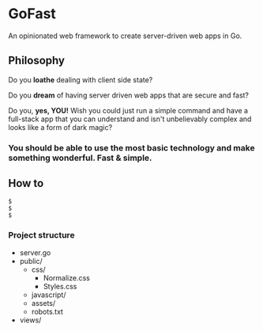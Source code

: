 # GoFast
An opinionated web framework to create server-driven web apps in Go.

## Philosophy
Do you **loathe** dealing with client side state?

Do you **dream** of having server driven web apps that are secure and fast?

Do you, **yes, YOU!** Wish you could just run a simple command and have a full-stack app that you can understand and isn't unbelievably complex and looks like a form of dark magic?

### You should be able to use the most basic technology and make something wonderful. Fast & simple.

## How to

```
$ 
$ 
$ 
```

### Project structure
- server.go
- public/
    - css/
        - Normalize.css
        - Styles.css
    - javascript/
    - assets/
    - robots.txt
- views/
